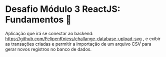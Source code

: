 # Desafio Módulo 3 ReactJS: Fundamentos :rocket:
Aplicação que irá se conectar ao backend: https://github.com/FelipenKniess/challange-database-upload-svg , e exibir as transações criadas e permitir a importação de um arquivo CSV para gerar novos registros no banco de dados.
